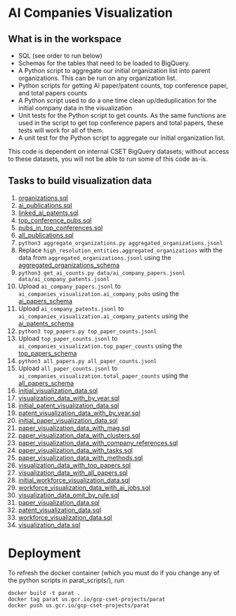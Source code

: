 # AI Companies Visualization

## What is in the workspace

* SQL (see order to run below)
* Schemas for the tables that need to be loaded to BigQuery.
* A Python script to aggregate our initial organization list into parent organizations. This can be run on any organization list.  
* Python scripts for getting AI paper/patent counts, top conference paper, and total papers counts
* A Python script used to do a one time clean up/deduplication for the initial company data in the visualization
* Unit tests for the Python script to get counts. As the same functions are used in the
script to get top conference papers and total papers, these tests will work for all of them.
* A unit test for the Python script to aggregate our initial organization list.

This code is dependent on internal CSET BigQuery datasets; without access to these datasets, you will not be able to
run some of this code as-is.

## Tasks to build visualization data

1. [organizations.sql](sql/organizations.sql)
2. [ai_publications.sql](sql/ai_publications.sql)
3. [linked_ai_patents.sql](sql/linked_ai_patents.sql)
4. [top_conference_pubs.sql](sql/top_conference_pubs.sql)
5. [pubs_in_top_conferences.sql](sql/pubs_in_top_conferences.sql)
6. [all_publications.sql](sql/all_publications.sql)
7. `python3 aggregate_organizations.py aggregated_organizations.jsonl`
8. Replace `high_resolution_entities.aggregated_organizations` with the data from `aggregated_organizations.jsonl` using the [aggregated_organizations_schema](schemas/aggregated_organizations_schema.json)
9. `python3 get_ai_counts.py data/ai_company_papers.jsonl data/ai_company_patents.jsonl` 
10. Upload `ai_company_papers.jsonl` to `ai_companies_visualization.ai_company_pubs` using the [ai_papers_schema](schemas/ai_papers_schema.json)
11. Upload `ai_company_patents.jsonl` to `ai_companies_visualization.ai_company_patents` using the [ai_patents_schema](schemas/ai_patents_schema.json)
12. `python3 top_papers.py top_paper_counts.jsonl`
13. Upload `top_paper_counts.jsonl` to `ai_companies_visualization.top_paper_counts` using the [top_papers_schema](schemas/top_papers_schema.json)
14. `python3 all_papers.py all_paper_counts.jsonl`
15. Upload `all_paper_counts.jsonl` to `ai_companies_visualization.total_paper_counts` using the [all_papers_schema](schemas/all_papers_schema.json)
16. [initial_visualization_data.sql](sql/initial_visualization_data.sql)
17. [visualization_data_with_by_year.sql](sql/visualization_data_with_by_year.sql)
18. [initial_patent_visualization_data.sql](sql/initial_patent_visualization_data.sql)
19. [patent_visualization_data_with_by_year.sql](sql/patent_visualization_data_with_by_year.sql)
20. [initial_paper_visualization_data.sql](sql/initial_paper_visualization_data.sql)
21. [paper_visualization_data_with_mag.sql](sql/paper_visualization_data_with_mag.sql)
22. [paper_visualization_data_with_clusters.sql](sql/paper_visualization_data_with_clusters.sql)
23. [paper_visualization_data_with_company_references.sql](sql/paper_visualization_data_with_company_references.sql)
24. [paper_visualization_data_with_tasks.sql](sql/paper_visualization_data_with_tasks.sql)
25. [paper_visualization_data_with_methods.sql](sql/paper_visualization_data_with_methods.sql)
26. [visualization_data_with_top_papers.sql](sql/visualization_data_with_top_papers.sql)
27. [visualization_data_with_all_papers.sql](sql/visualization_data_with_all_papers.sql)
28. [initial_workforce_visualization_data.sql](sql/initial_workforce_visualization_data.sql)
29. [workforce_visualization_data_with_ai_jobs.sql](sql/workforce_visualization_data_with_ai_jobs.sql)
30. [visualization_data_omit_by_rule.sql](sql/visualization_data_omit_by_rule.sql)
31. [paper_visualization_data.sql](sql/paper_visualization_data.sql)
32. [patent_visualization_data.sql](sql/patent_visualization_data.sql)
33. [workforce_visualization_data.sql](sql/workforce_visualization_data.sql)
34. [visualization_data.sql](sql/visualization_data.sql)

# Deployment

To refresh the docker container (which you must do if you change any of the python scripts in parat_scripts/), run

```
docker build -t parat .
docker tag parat us.gcr.io/gcp-cset-projects/parat
docker push us.gcr.io/gcp-cset-projects/parat
```
